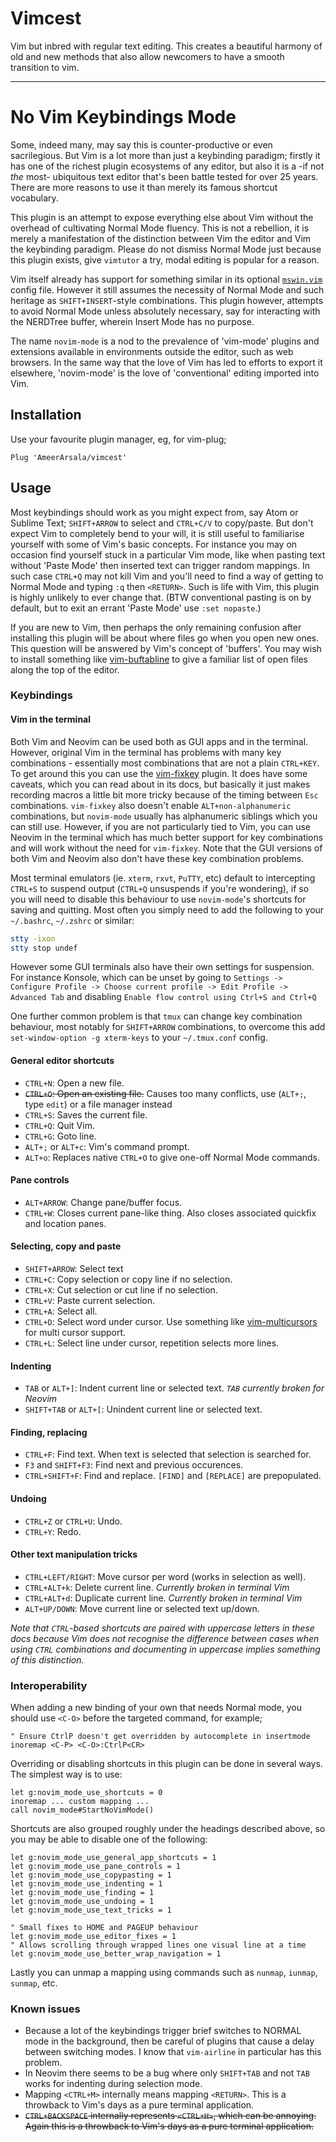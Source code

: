 # Vimcest

Vim but inbred with regular text editing. This creates a beautiful harmony of old and new methods that also allow newcomers to have a smooth transition to vim. 

---
#  No Vim Keybindings Mode

Some, indeed many, may say this is counter-productive or even sacrilegious. But Vim is a lot more than just a keybinding paradigm; firstly it has one of the richest plugin ecosystems of any editor, but also it is a -if not *the* most- ubiquitous text editor that's been battle tested for over 25 years. There are more reasons to use it than merely its famous shortcut vocabulary.

This plugin is an attempt to expose everything else about Vim without the overhead of cultivating Normal Mode fluency. This is not a rebellion, it is merely a manifestation of the distinction between Vim the editor and Vim the keybinding paradigm. Please do not dismiss Normal Mode just because this plugin exists, give `vimtutor` a try, modal editing is popular for a reason.

Vim itself already has support for something similar in its optional [`mswin.vim`](https://github.com/vim/vim/blob/master/runtime/mswin.vim) config file. However it still assumes the necessity of Normal Mode and such heritage as `SHIFT+INSERT`-style combinations. This plugin however, attempts to avoid Normal Mode unless absolutely necessary, say for interacting with the NERDTree buffer, wherein Insert Mode has no purpose.

The name `novim-mode` is a nod to the prevalence of 'vim-mode' plugins and extensions available in environments outside the editor, such as web browsers. In the same way that the love of Vim has led to efforts to export it elsewhere, 'novim-mode' is the love of 'conventional' editing imported into Vim.

## Installation

Use your favourite plugin manager, eg, for vim-plug;

`Plug 'AmeerArsala/vimcest'`

## Usage

Most keybindings should work as you might expect from, say Atom or Sublime Text; `SHIFT+ARROW` to select and `CTRL+C/V` to copy/paste. But don't expect Vim to completely bend to your will, it is still useful to familiarise yourself with some of Vim's basic concepts. For instance you may on occasion find yourself stuck in a particular Vim mode, like when pasting text without 'Paste Mode' then inserted text can trigger random mappings. In such case `CTRL+Q` may not kill Vim and you'll need to find a way of getting to Normal Mode and typing `:q` then `<RETURN>`. Such is life with Vim, this plugin is highly unlikely to ever change that. (BTW conventional pasting is on by default, but to exit an errant 'Paste Mode' use `:set nopaste`.)

If you are new to Vim, then perhaps the only remaining confusion after installing this plugin will be about where files go when you open new ones. This question will be answered by Vim's concept of 'buffers'. You may wish to install something like [vim-buftabline](https://github.com/ap/vim-buftabline) to give a familiar list of open files along the top of the editor.

### Keybindings

#### Vim in the terminal
Both Vim and Neovim can be used both as GUI apps and in the terminal. However, original Vim in the terminal has problems with many key combinations - essentially most combinations that are not a plain `CTRL+KEY`. To get around this you can use the [vim-fixkey](https://github.com/drmikehenry/vim-fixkey) plugin. It does have some caveats, which you can read about in its docs, but basically it just makes recording macros a little bit more tricky because of the timing between `Esc` combinations. `vim-fixkey` also doesn't enable `ALT+non-alphanumeric` combinations, but `novim-mode` usually has alphanumeric siblings which you can still use. However, if you are not particularly tied to Vim, you can use Neovim in the terminal which has much better support for key combinations and will work without the  need for `vim-fixkey`. Note that the GUI versions of both Vim and Neovim also don't have these key combination problems.

Most terminal emulators (ie. `xterm`, `rxvt`, `PuTTY`, etc) default to intercepting `CTRL+S` to suspend output (`CTRL+Q` unsuspends if you're wondering), if so you will need to disable this behaviour to use `novim-mode`'s shortcuts for saving and quitting. Most often you simply need to add the following to your `~/.bashrc`, `~/.zshrc` or similar:

```sh
stty -ixon
stty stop undef
```

However some GUI terminals also have their own settings for suspension. For instance Konsole, which can be unset by going to `Settings -> Configure Profile -> Choose current profile -> Edit Profile -> Advanced Tab` and disabling `Enable flow control using Ctrl+S and Ctrl+Q`

One further common problem is that `tmux` can change key combination behaviour, most notably for `SHIFT+ARROW` combinations, to overcome this add `set-window-option -g xterm-keys` to your `~/.tmux.conf` config.

#### General editor shortcuts
  * `CTRL+N`: Open a new file.
  * ~~`CTRL+O`: Open an existing file.~~ Causes too many conflicts, use (`ALT+;`, type `edit`) or a file manager instead
  * `CTRL+S`: Saves the current file.
  * `CTRL+Q`: Quit Vim.
  * `CTRL+G`: Goto line.
  * `ALT+;` or `ALT+c`: Vim's command prompt.
  * `ALT+o`: Replaces native `CTRL+O` to give one-off Normal Mode commands.

#### Pane controls
  * `ALT+ARROW`: Change pane/buffer focus.
  * `CTRL+W`: Closes current pane-like thing. Also closes associated quickfix and location panes.

#### Selecting, copy and paste
  * `SHIFT+ARROW`: Select text
  * `CTRL+C`: Copy selection or copy line if no selection.
  * `CTRL+X`: Cut selection or cut line if no selection.
  * `CTRL+V`: Paste current selection.
  * `CTRL+A`: Select all.
  * `CTRL+D`: Select word under cursor. Use something like [vim-multicursors](https://github.com/terryma/vim-multiple-cursors) for multi cursor support.
  * `CTRL+L`: Select line under cursor, repetition selects more lines.

#### Indenting
  * `TAB` or `ALT+]`: Indent current line or selected text. _`TAB` currently broken for Neovim_
  * `SHIFT+TAB` or `ALT+[`: Unindent current line or selected text.

#### Finding, replacing
  * `CTRL+F`: Find text. When text is selected that selection is searched for.
  * `F3` and `SHIFT+F3`: Find next and previous occurences.
  * `CTRL+SHIFT+F`: Find and replace. `[FIND]` and `[REPLACE]` are prepopulated.

#### Undoing
  * `CTRL+Z` or `CTRL+U`: Undo.
  * `CTRL+Y`: Redo.

#### Other text manipulation tricks
  * `CTRL+LEFT/RIGHT`: Move cursor per word (works in selection as well).
  * `CTRL+ALT+k`: Delete current line. _Currently broken in terminal Vim_
  * `CTRL+ALT+d`: Duplicate current line. _Currently broken in terminal Vim_
  * `ALT+UP/DOWN`: Move current line or selected text up/down.

_Note that `CTRL`-based shortcuts are paired with uppercase letters in these docs because
Vim does not recognise the difference between cases when using `CTRL` combinations and
documenting in uppercase implies something of this distinction._

### Interoperability
When adding a new binding of your own that needs Normal mode, you should use `<C-O>` before the targeted command, for example;
```vim
" Ensure CtrlP doesn't get overridden by autocomplete in insertmode
inoremap <C-P> <C-O>:CtrlP<CR>
```

Overriding or disabling shortcuts in this plugin can be done in several ways. The simplest way is to use:
```vim
let g:novim_mode_use_shortcuts = 0
inoremap ... custom mapping ...
call novim_mode#StartNoVimMode()
```

Shortcuts are also grouped roughly under the headings described above, so you may be able to disable one of the following:
```vim
let g:novim_mode_use_general_app_shortcuts = 1
let g:novim_mode_use_pane_controls = 1
let g:novim_mode_use_copypasting = 1
let g:novim_mode_use_indenting = 1
let g:novim_mode_use_finding = 1
let g:novim_mode_use_undoing = 1
let g:novim_mode_use_text_tricks = 1

" Small fixes to HOME and PAGEUP behaviour
let g:novim_mode_use_editor_fixes = 1
" Allows scrolling through wrapped lines one visual line at a time
let g:novim_mode_use_better_wrap_navigation = 1
```

Lastly you can unmap a mapping using commands such as `nunmap`, `iunmap`, `sunmap`, etc.

### Known issues
  * Because a lot of the keybindings trigger brief switches to NORMAL mode in the background, then be careful of plugins that cause a delay between switching modes. I know that `vim-airline` in particular has this problem.
  * In Neovim there seems to be a bug where only `SHIFT+TAB` and not `TAB` works for indenting during selection mode.
  * Mapping `<CTRL+M>` internally means mapping `<RETURN>`. This is a throwback to Vim's days as a pure terminal application.
  * ~~`CTRL+BACKSPACE` internally represents `<CTRL+H>`, which can be annoying. Again this is a throwback to Vim's days as a pure terminal application.~~
